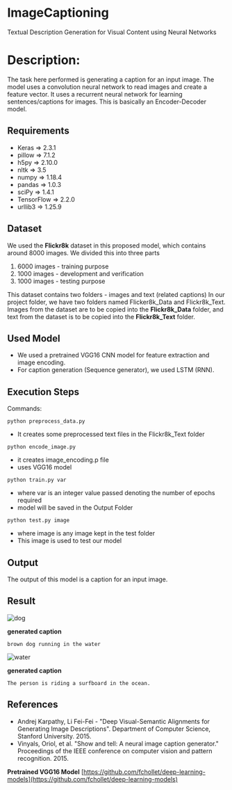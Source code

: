 # ImageCaptioning
Textual Description Generation for Visual Content using Neural Networks

# Description:
The task here performed is generating a caption for an input image. The model uses a convolution neural network to read images and create a feature vector. It uses a recurrent neural network for learning sentences/captions for images. This is basically an Encoder-Decoder model.


## Requirements

- Keras =>  2.3.1
 - pillow => 7.1.2
 - h5py => 2.10.0
 - nltk => 3.5
 - numpy => 1.18.4
 - pandas => 1.0.3
 - sciPy => 1.4.1
 - TensorFlow => 2.2.0
 - urllib3 => 1.25.9


## Dataset

We used the **Flickr8k** dataset in this proposed model, which contains around 8000 images. We divided this into three parts
1. 6000 images - training purpose
2. 1000 images - development and verification
3. 1000 images - testing purpose

This dataset contains two folders - images and text (related captions)
In our project folder, we have two folders named Flicker8k_Data and Flickr8k_Text. Images from the dataset are to be copied into the **Flickr8k_Data** folder, and text from the dataset is to be copied into the **Flickr8k_Text** folder.

## Used Model

 - We used a pretrained VGG16 CNN model for feature extraction and image encoding.
 -  For caption generation (Sequence generator), we used LSTM (RNN).

## Execution Steps

Commands:
 ```
 python preprocess_data.py
 ```
 - It creates some preprocessed text files in the Flickr8k_Text folder
 ```
 python encode_image.py
 ```
 - it creates image_encoding.p file
 - uses VGG16 model
 ```
 python train.py var
 ```
 - where var is an integer value passed denoting the number of epochs required
- model will be saved in the Output Folder
```
python test.py image
```
- where image is any image kept in the test folder
- This image is used to test our model

## Output

The output of this model is a caption for an input image.

## Result


![dog](beach.jpg)

**generated caption**
```
brown dog running in the water
```

![water](water.jpg)

**generated caption**
```
The person is riding a surfboard in the ocean.
```

## References

-  Andrej Karpathy,  Li Fei-Fei -  "Deep Visual-Semantic Alignments for Generating Image Descriptions". Department of Computer Science, Stanford University. 2015.
- Vinyals, Oriol, et al. "Show and tell: A neural image caption generator." Proceedings of the IEEE conference on computer vision and pattern recognition. 2015.

**Pretrained VGG16 Model**
[https://github.com/fchollet/deep-learning-models](https://github.com/fchollet/deep-learning-models)
